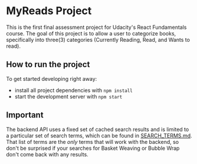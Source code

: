 # MyReads Project


This is the first final assessment project for Udacity's React Fundamentals course. The goal of this project is to allow a user to categorize books, specifically into three(3) categories (Currently Reading, Read, and Wants to read).

## How to run the project

To get started developing right away:

* install all project dependencies with `npm install`
* start the development server with `npm start`


## Important
The backend API uses a fixed set of cached search results and is limited to a particular set of search terms, which can be found in [SEARCH_TERMS.md](SEARCH_TERMS.md). That list of terms are the _only_ terms that will work with the backend, so don't be surprised if your searches for Basket Weaving or Bubble Wrap don't come back with any results.

